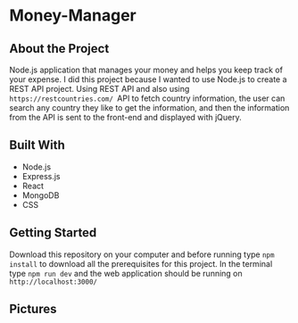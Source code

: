# Money-Manager

## About the Project
Node.js application that manages your money and helps you keep track of your expense. I did this project because I wanted to use Node.js to create a REST API project. Using REST API and also using `https://restcountries.com/ `API to fetch country information, the user can search any country they like to get the information, and then the information from the API is sent to the front-end and displayed with jQuery.

## Built With
- Node.js
- Express.js
- React
- MongoDB
- CSS

## Getting Started
Download this repository on your computer and before running type `npm install` to download all the prerequisites for this project. In the terminal type `npm run dev` and the web application should be running on `http://localhost:3000/`

## Pictures

